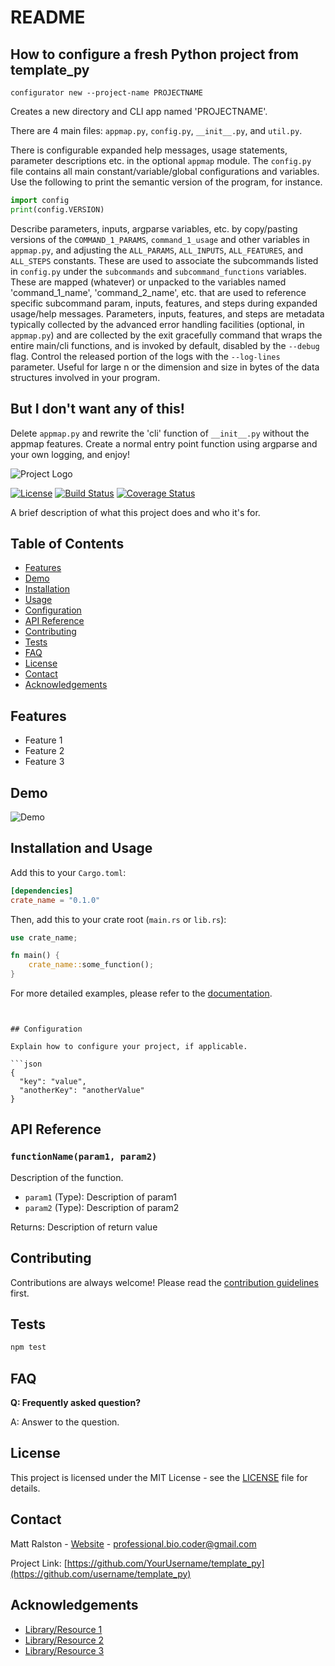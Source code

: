 # README



## How to configure a fresh Python project from template_py

```
configurator new --project-name PROJECTNAME
```

Creates a new directory and CLI app named 'PROJECTNAME'.

There are 4 main files: `appmap.py`, `config.py`, `__init__.py`, and `util.py`.


There is configurable expanded help messages, usage statements, parameter descriptions etc. in the optional `appmap` module. The `config.py` file contains all main constant/variable/global configurations and variables. Use the following to print the semantic version of the program, for instance.

```python
import config
print(config.VERSION)
```


Describe parameters, inputs, argparse variables, etc. by copy/pasting versions of the `COMMAND_1_PARAMS`, `command_1_usage` and other variables in `appmap.py`, and adjusting the `ALL_PARAMS`, `ALL_INPUTS`, `ALL_FEATURES`, and `ALL_STEPS` constants. These are used to associate the subcommands listed in `config.py` under the `subcommands` and `subcommand_functions` variables. These are mapped (whatever) or unpacked to the variables named 'command_1_name', 'command_2_name', etc. that are used to reference specific subcommand param, inputs, features, and steps during expanded usage/help messages. Parameters, inputs, features, and steps are metadata typically collected by the advanced error handling facilities (optional, in `appmap.py`) and are collected by the exit gracefully command that wraps the entire main/cli functions, and is invoked by default, disabled by the `--debug` flag. Control the released portion of the logs with the `--log-lines` parameter. Useful for large n or the dimension and size in bytes of the data structures involved in your program.



## But I don't want any of this!

Delete `appmap.py` and rewrite the 'cli' function of `__init__.py` without the appmap features. Create a normal entry point function using argparse and your own logging, and enjoy!





![Project Logo](logo_url.png)

[![License](https://img.shields.io/badge/License-MIT-blue.svg)](LICENSE)
[![Build Status](https://travis-ci.org/username/project-name.svg?branch=master)](https://travis-ci.org/username/project-name)
[![Coverage Status](https://coveralls.io/repos/github/username/project-name/badge.svg?branch=master)](https://coveralls.io/github/username/project-name?branch=master)

A brief description of what this project does and who it's for.

## Table of Contents

- [Features](#features)
- [Demo](#demo)
- [Installation](#installation)
- [Usage](#usage)
- [Configuration](#configuration)
- [API Reference](#api-reference)
- [Contributing](#contributing)
- [Tests](#tests)
- [FAQ](#faq)
- [License](#license)
- [Contact](#contact)
- [Acknowledgements](#acknowledgements)

## Features

- Feature 1
- Feature 2
- Feature 3

## Demo

![Demo](demo.gif)

## Installation and Usage

Add this to your `Cargo.toml`:

```toml
[dependencies]
crate_name = "0.1.0"
```

Then, add this to your crate root (`main.rs` or `lib.rs`):

```rust
use crate_name;

fn main() {
    crate_name::some_function();
}
```

For more detailed examples, please refer to the [documentation](https://docs.rs/crate_name).
```


## Configuration

Explain how to configure your project, if applicable.

```json
{
  "key": "value",
  "anotherKey": "anotherValue"
}
```

## API Reference

### `functionName(param1, param2)`

Description of the function.

- `param1` (Type): Description of param1
- `param2` (Type): Description of param2

Returns: Description of return value

## Contributing

Contributions are always welcome! Please read the [contribution guidelines](CONTRIBUTING.md) first.

## Tests

```bash
npm test
```

## FAQ

**Q: Frequently asked question?**

A: Answer to the question.

## License

This project is licensed under the MIT License - see the [LICENSE](LICENSE) file for details.

## Contact

Matt Ralston - [Website](https://matthewralston.github.io/) - professional.bio.coder@gmail.com

Project Link: [https://github.com/YourUsername/template_py](https://github.com/username/template_py)

## Acknowledgements

- [Library/Resource 1](https://example.com)
- [Library/Resource 2](https://example.com)
- [Library/Resource 3](https://example.com)



<!--
Thanks of course to my fans (and haters). Yeah i see you.... but i dont.
Thanks to my former mentors Andrew S, Charles T, Brian C, Mark R, Isaac N, Carlos R, and my newer bosses Punita J and Kyle L.
Thanks to the Pap lab for the first dataset that I continue to use.
Thank you to Ryan for the food and stuff. I actually made this project specifically so you and I could converse...
Thanks to Blahah for tolerating someone snooping and imitating his Ruby style.
Thanks to Erin for getting my feet wet in this new field. You are my mvp.
Thanks to Rachel for the good memories and friendship. And Sophie too. veggies n' R love.
Thanks to Yasmeen for the usual banter.
Thanks to A for the newer banter.
Thanks to Max, Robin, and Robert for the good memories in St. Louis. What's new?
Thanks to Fred for the good memories. Hope you're on soon.
Thanks to Nichole for the cookies and good memories. And your cute furballs too! Hope you're well
Thanks to S for the lessons, convos, and even embarassing moments. You're kind of awesome to me.
Thanks to a few friends I met in 2023 that reminded me I have a lot to learn about friendship, dating, and street smarts.
Thanks to them even more now that I got it xd up.

Thanks to the people of NCC for the Doordash money. It might not be much but I don't have it twisted (I do.)



Thanks to D from BCCS.
Thanks to C4H&H. I'm 'healthier' now, but I really still think I need more support than just BCCS. it's urgent.
Thanks to CT and family. Your love and support means the world to me.
Thanks to AS and family. Your support made a difference. Praying for better employment and opportunities.

And thanks to my family and friends.
Go Blue Hens
-->
